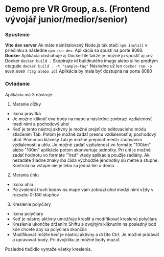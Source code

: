 # Demo pre VR Group, a.s. (Frontend vývojář junior/medior/senior)

### Spustenie

**Vite dev server**
Ak máte nainštalovaný Node.js tak stačí `npm install` v priečinku a následne `npm run dev`. Aplikácia sa spustí na porte 8080.
**Docker**
Aplikácia obshahuje aj Dockerfile takže je možné ju spustiť aj cez Docker
`docker build .`
Skopírujte id buildnutého image alebo si ho predtým otagujte `docker build . -t "sample-tag"`
Následne už len `docker run -p  8080:8080 [tag alebo id]`
Aplikácia by mala byť dostupná na porte 8080

### Ovládanie

Aplikácia má 3 nástroje.

1. Meranie dĺžky

- Ikona pravítka
- Je možne kliknúť dva body na mape a následne zonbrazi vzdialenosť medi nimi a pochodový uhol
- Keď je tento nástroj aktívny je možné prejsť do editovacieho módu stlačením Tab. Potom je možné zadať presnú vzdialenosť aj pochodový uhol.
  Pomocou klávesy Tab je možné prepínať medzi zadavaním vzdialenosti a uhlu. Je možné zadať vzdialenosť vo formáte "100km" alebo "100m" aplikácie potom skonvertuje jednotky.
  Pri uhl je možné zadať hodnotu vo formáte "1rad" vtedy aplikácia použije radiány. Ak nezadáte žiadne znaky iba čísla východzie jendnotky sú metre a stupne.
  Kontrola na vstupe nie je lebo sa jedná len o demo.

2. Merania úhlu

- Ikona úhlu
- Po zvolenní troch bodov na mape vám zobrazí uhol medzi nimi vždy v rozsahu 0-180 stupňov

3. Kreslenie polyčiary

- Ikona polyčiary
- Keď je nástroj aktívny umožňuje kresliť a modifikovať kreslenú polyčiaru
- Kreslenie ukončíte držaním Shiftu a dvojitým kliknutím na posledný bod kde chcete aby sa polyčiara skončila
- Modifikovať môžte keď je nástroj aktívny a držíte Ctrl. Je možné pridávať a upravovať body. Pri dvojkliku je možné body mazať.

Posledné tlačidlo vymaže všetky kreslenia.
